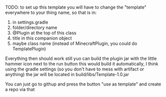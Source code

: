 TODO: to set up this template you will have to change the "template" everywhere to your thing name,
  so that is in:
 1. in settings.gradle
 2. folder/directory name
 3. @Plugin at the top of this class
 4. title in this companion object
 5. maybe class name (instead of MinecraftPlugin, you could do TemplatePlugin)

Everything then should work still
yuo can build the plugin jar with the little hammer icon next to the run button
this would build it automatically, I think using the gradle settings (so you don't have to mess with artifact or anything)
the jar will be located in build/libs/Template-1.0.jar

You can just go to githup and press the button "use as template" and create a repo via that

